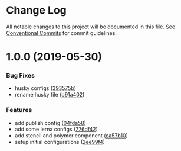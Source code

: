# Change Log

All notable changes to this project will be documented in this file.
See [Conventional Commits](https://conventionalcommits.org) for commit guidelines.

# 1.0.0 (2019-05-30)


### Bug Fixes

* husky configs ([393575b](https://github.com/rafael-fecha/awesome-mono-repo-TBD/commit/393575b))
* rename husky file ([b91a402](https://github.com/rafael-fecha/awesome-mono-repo-TBD/commit/b91a402))


### Features

* add publish config ([04fda58](https://github.com/rafael-fecha/awesome-mono-repo-TBD/commit/04fda58))
* add some lerna configs ([776df42](https://github.com/rafael-fecha/awesome-mono-repo-TBD/commit/776df42))
* add stencil and polymer component ([ca57b10](https://github.com/rafael-fecha/awesome-mono-repo-TBD/commit/ca57b10))
* setup initial configurations ([2ee99f4](https://github.com/rafael-fecha/awesome-mono-repo-TBD/commit/2ee99f4))
